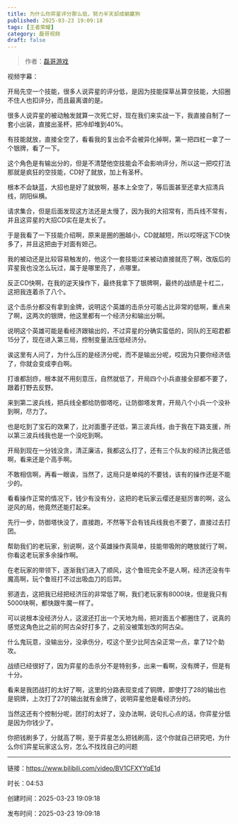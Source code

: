 ```yaml
---
title: 为什么你弈星评分那么低，努力半天却成躺赢狗
published: 2025-03-23 19:09:18
tags: [王者荣耀]
category: 磊哥视频
draft: false
---
```



> 作者：[磊哥游戏](https://space.bilibili.com/268941858?spm_id_from=333.788.upinfo.head.click)

视频字幕：

开局先空一个技能，很多人说弈星的评分低，是因为技能探草丛算空技能，大招圈不住人也扣评分，而且最离谱的是。

很多人说弈星的被动触发就算一次死亡好，现在我们来实战一下，我直接自制了一套小出装，直接出圣杯，把冷却堆到40%。

有技能就放，直接全空了，看看我的复出会不会被异化掉啊，第一把四杠一拿了一个银牌，看了一下。

这个角色是有输出分的，但是不清楚他空技能会不会影响评分，所以这一把哎打法那就是疯狂的空技能，CD好了就放，加上有圣杯。

根本不会缺蓝，大招也是好了就放啊，基本上全空了，等后面甚至还拿大招清兵线，阴阳纵横。

请求集合，但是后面发现这方法还是太慢了，因为我的大招常有，而兵线不常有，并且这弈星的大招CD实在是太长了。

于是我看了一下技能介绍啊，原来是圈的圈越小，CD就越短，所以哎呀这下CD快多了，并且这把由于对面有妲己。

我的被动还是比较容易触发的，他这个一套技能过来被动直接就亮了啊，改版后的弈星我也没怎么玩过，属于是哪里亮了，点哪里。

反正CD快啊，在我的逆天操作下，最终我拿下了银牌啊，最终的战绩是十杠二，这把我连着杀了八个。

这个击杀分都没有拿到金牌，说明这个英雄的击杀分可能占比非常的低啊，重点来了啊，这两次的银牌，他这里都有一个经济分和输出分啊。

说明这个英雄可能是看经济跟输出的，不过弈星的分确实蛮低的，同队的王昭君都15分了，现在进入第三局，控制变量法压低经济分。

诶这里有人问了，为什么压的是经济分呢，而不是输出分呢，哎因为只要你经济低了，你就会变成李白啊。

打谁都刮痧，根本就不用刻意压，自然就低了，开局四个小兵直接全部都不要了，跟着打野去反野。

来到第二波兵线，把兵线全都给防御塔吃，让防御塔发育，开局八个小兵一个没补到啊，尽力了。

也是吃到了宝石的效果了，比对面墨子还低，第三波兵线，由于我在下路支援，所以第三波兵线我也是一个没吃到啊。

开局到现在一分钱没贪，清正廉洁，我都这么打了，还有三个队友的经济比我还低啊，看来还是个高手啊。

不敢相信啊，再看一眼诶，当然了，这局只是单纯的不要钱，该有的操作还是不能少的。

看看操作正常的情况下，钱少有没有分，这把的老玩家云缨还是挺厉害的啊，这么逆风的局，他竟然还能打起来。

先行一步，防御塔快没了，直接跑，不然等下会有钱兵线我也不要了，直接过去打团。

帮助我们的老玩家，别说啊，这个英雄操作真简单，技能带吸附的瞎放就行了啊，你看这老玩家多余操作啊。

在老玩家的带领下，逐渐我们进入了顺风，这个鲁班完全不是人啊，经济还没有牛魔高啊，玩个鲁班打不过出吸血刀的后羿。

邪道去，这把我已经把经济压的非常低了啊，我们老玩家有8000块，但是我只有5000块啊，都快跟牛魔一样了。

可以说根本没经济分人，这波还打出一个天地为局，把对面五个都圈住了，说真的感觉这角色比之前的阿古朵好打多了，之前没被策划改的阿古朵。

什么鬼玩意，没输出分，没承伤分，哎这个至少比阿古朵正常一点，拿了12个助攻。

战绩已经很好了，因为弈星的击杀分不是特别多，出来一看啊，没有牌子，但是有十分。

看来是我团战打的太好了啊，这里的分路表现变成了铜牌，即使打了28的输出也是铜牌，上次打了27的输出就有金牌了，说明弈星他是看经济分的。

当然这还有个控制分呢，团打的太好了，没办法啊，说句扎心点的话，你弈星分低是因为你钱少了。

你把钱刷多了，分就高了啊，至于弈星怎么把钱刷高，这个你就自己研究吧，为什么你们弈星玩家这么穷，怎么不找找自己的问题

---


链接：https://www.bilibili.com/video/BV1CFXYYqE1d



时长：04:53

创建时间：2025-03-23 19:09:18

发布时间：2025-03-23 19:09:18

